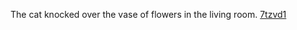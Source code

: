 The cat knocked over the vase of flowers in the living room. <a href="https://en.ueh.edu.vn/new-free-robux_KM86AP.pdf">7tzvd1</a>
